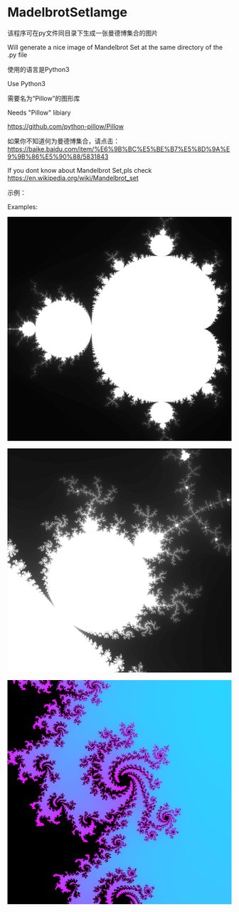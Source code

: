 # MadelbrotSetIamge


该程序可在py文件同目录下生成一张曼德博集合的图片

Will generate a nice image of Mandelbrot Set at the same directory of the .py file

使用的语言是Python3

Use Python3

需要名为“Pillow”的图形库

Needs "Pillow" libiary

https://github.com/python-pillow/Pillow

如果你不知道何为曼德博集合，请点击：https://baike.baidu.com/item/%E6%9B%BC%E5%BE%B7%E5%8D%9A%E9%9B%86%E5%90%88/5831843

If you dont know about Mandelbrot Set,pls check https://en.wikipedia.org/wiki/Mandelbrot_set

示例：

Examples:

![image](https://github.com/BlackieVan/MadelbrotSetIamge/blob/master/Examples/Mandelbrot_X-0.5000_Y0.0000_R1.0000_N100_W1000_H1000_1610692012.png)

![image](https://github.com/BlackieVan/MadelbrotSetIamge/blob/master/Examples/Mandelbrot_X0.3000_Y0.5500_R0.1000_N100_W1000_H1000_1611648033.png)

![image](https://github.com/BlackieVan/MadelbrotSetIamge/blob/master/Examples/Mandelbrot_X-0.4600_Y0.5800_R0.0100_N100_W1000_H1000_1611643273.png)
